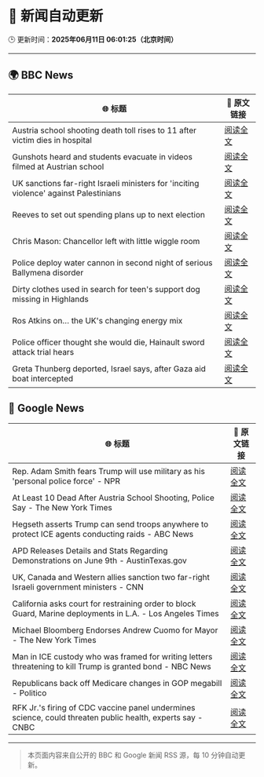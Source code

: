 # 🧠 新闻自动更新

🕒 更新时间：**2025年06月11日 06:01:25（北京时间）**

---

## 🌍 BBC News

| 🌐 标题 | 🔗 原文链接 |
|--------|-------------|
| Austria school shooting death toll rises to 11 after victim dies in hospital | [阅读全文](https://www.bbc.com/news/articles/ced27g4e6xwo) |
| Gunshots heard and students evacuate in videos filmed at Austrian school | [阅读全文](https://www.bbc.com/news/videos/c9q0rewrv4ro) |
| UK sanctions far-right Israeli ministers for 'inciting violence' against Palestinians | [阅读全文](https://www.bbc.com/news/articles/c8xgk1ek19lo) |
| Reeves to set out spending plans up to next election | [阅读全文](https://www.bbc.com/news/articles/cpvke7yzeyeo) |
| Chris Mason: Chancellor left with little wiggle room | [阅读全文](https://www.bbc.com/news/articles/c9q0rd1x5l5o) |
| Police deploy water cannon in second night of serious Ballymena disorder | [阅读全文](https://www.bbc.com/news/articles/c0k3le25r8ro) |
| Dirty clothes used in search for teen's support dog missing in Highlands | [阅读全文](https://www.bbc.com/news/articles/cx27zw9pwggo) |
| Ros Atkins on… the UK's changing energy mix | [阅读全文](https://www.bbc.com/news/videos/c5yxd7ry2n7o) |
| Police officer thought she would die, Hainault sword attack trial hears | [阅读全文](https://www.bbc.com/news/articles/cvgdyvr395ro) |
| Greta Thunberg deported, Israel says, after Gaza aid boat intercepted | [阅读全文](https://www.bbc.com/news/articles/c5y264x3nnno) |

## 📰 Google News

| 🌐 标题 | 🔗 原文链接 |
|--------|-------------|
| Rep. Adam Smith fears Trump will use military as his 'personal police force' - NPR | [阅读全文](https://news.google.com/rss/articles/CBMiiAFBVV95cUxPOHVKUXQxaFc0aWw3a3RfZVpzV3FLTjh1ekpkZGVXSUtSX3BhNFROU29kNHNKRmkzcUZSOEoyQWhnV1FsajFRWDhEbXQ0OWNKNldSNjRFQ0w2MW9iQVdkSHRwMkVQRnZpcDhqN0VvOFVQMHAwR2ZjT3MxUHlSLXZsUjNQUENKbGJK?oc=5) |
| At Least 10 Dead After Austria School Shooting, Police Say - The New York Times | [阅读全文](https://news.google.com/rss/articles/CBMiggFBVV95cUxOV1AyTksweXc3dDRhaG8yVllTNFBQdnB1U0dNMm9XWlpMbDA4SUhkUEZmWmt0aXlCYjlleFZCVzFaSExMN2xuTGZNWkxwZjg0X01PTjVuakVQZlBKZTE0WklneWQ4ZTFrMXc1V3pOREw5c3JZVjhVV3hSTVMzck5QSF9n?oc=5) |
| Hegseth asserts Trump can send troops anywhere to protect ICE agents conducting raids - ABC News | [阅读全文](https://news.google.com/rss/articles/CBMipAFBVV95cUxNbzRQR01zeHYwRnBNdVFmZ0hVRnRHMksxWjc4NlB0Q1RIeVhNRnlSdHRRQ1dWZHJYa0lxQjhwWE1hWXhwMmlXLUstQ1pPXzIzeW5aYjlGRl9YY2ZkQVZRdzRkTkJ6al90bEFReml3QUZSNXA4MVN6QWNrVHlIU2I3X05YWHJHSUtPV1YyOGRGbFV3Y0xTNkJwODNzcU1Xd0pwY0RMbNIBqgFBVV95cUxOa3phS0hFMERGcWp4NFp6Q19DbWhyTm1tVm1ONTNKYmx4RmhmTnJlb3o5RExPV3JQcmVKeE1sYWZqWnpFcHozR09leER0TnJlb0NRRHdYLWJ0RE9uNFJqZlp3Rll5SmwxQkxsUkZIQi1LdUVxLW9mbk1JanVDQ3NNNExMdVBYQl9lUloySV8xWENxVXFacGFWcjlQeUI2dE0zTGdfN0lFSDY2dw?oc=5) |
| APD Releases Details and Stats Regarding Demonstrations on June 9th - AustinTexas.gov | [阅读全文](https://news.google.com/rss/articles/CBMingFBVV95cUxQR2NiejJwNS1DalRJVTRZb3FfRUNPSEJjeDVzeGJnTEVZc2hZcllrWksxZzI4VkI5VkFFbkNyOVZxeGVIZGN5el85X1dOSkdWcUI3dUFRVHJOVmFXWU5zOWNjbWszR3NxcWdhaExvdHhYV3gzUE9faF9pNGUwSDc4MTJONUxBUXd1NGZTNGJWSFJLZi1EdnFjeGJCTDd6UQ?oc=5) |
| UK, Canada and Western allies sanction two far-right Israeli government ministers - CNN | [阅读全文](https://news.google.com/rss/articles/CBMijwFBVV95cUxPOUhuMVAwcFhZV3czTjd1b1owY3ctTHRkcEJWMDNvVDNhNjVROFk4VktPQi1WaERqUm1jNHFoQWhHUEVPRC0yT19wYW1LYmlMcjE2SGpjMzRKb1BEU3RoQXF6UFc0elBueDVwVS1HYnVHSnZ5QTFPX0ZuWkhOaWtZa2Z3Z19HZTBSVU5BU2FOVdIBlAFBVV95cUxPREJMSkpaUU1aTVc3ZWZPVHlWM1Y5bG9QUVoyQUlBemUxYk1QVjl4R2xaNEVEbkRWWVc5WUdKYnBPZlpHWExyeUYzWml0NXlqaVFaZ3BvY25IWVhGbnZ5bG4xOVVyNGU1Ml92VHpsTURkZ0ExdFlRcUxLNmpqOXpfSFpiSzdLTk5QYmVrdDI1ZF8yQ19X?oc=5) |
| California asks court for restraining order to block Guard, Marine deployments in L.A. - Los Angeles Times | [阅读全文](https://news.google.com/rss/articles/CBMi0wFBVV95cUxOQnAyTEtoQWFKaFU1VWlMZkRvcF8yMU96REhMbHhjRTN0UldqZE9tMkkteWxTVGd2VEtfS3dtSWxfWDY5SGJKT3dsQ3J1dEh0WTBCb2pRZHJOQV9nMF9KQ21WdXFhU3lGRnVneHNsYTRJYmVySXJpUWJVMGtUbDNJRnpDcU1GQ00wN05TNmlVQW5VbVFCcVZnODhBY3c3Vk1QM2VjNldBQUtacl8wb1V3RmgxblhzbDdsbnc3SmIwQmhTMHVjU2Jqa2wzS3RMZEV5WENr?oc=5) |
| Michael Bloomberg Endorses Andrew Cuomo for Mayor - The New York Times | [阅读全文](https://news.google.com/rss/articles/CBMihgFBVV95cUxNNDREaEtrV1MzV3JSUVNnbDZSWlNRNEJNNXd0VTk3Mm5oOXRMU3JrTGZqMFdxZXRyN2s3clkyRHc4dVhrUjdxT1BlMlo0X1lGZEVhSTZJbEdZd204MnlHUnpoMWVCaGl3eERRYmtFZ2MwOHVuMXVPVkFicG9fR0FnVGViUWN0dw?oc=5) |
| Man in ICE custody who was framed for writing letters threatening to kill Trump is granted bond - NBC News | [阅读全文](https://news.google.com/rss/articles/CBMiugFBVV95cUxQNW9jb3ZaSjM5UjI1Q2UwMTBRdXU0b25TaHFoUXhMRlE4ODFYd2UyT185RFJ6RC1IQUtTd0dXdURqNTZmSXA1Tk9IcHpvZlU3T2NHUHFRUGo3bWtDLURvbF9MMlprdnZKWkpmZENVTVdoM2dDemk4b2lkamR1YzBSRlZIRlBRNlpXdlNUVHZlWFBzRE82VEpkTXRZQ1hPeTJvOU90SHdsTTNMQzNKSHY1TlFhTTFYeWczWUHSAVZBVV95cUxQa0xJZzdhVVlNMXVWaF9xRWlaS01zb3E1bUMwN0NCVnBhUmJOVERHNEtVVV9INWNyVTdWcWJRbzMwc293VER6dXhSTmwzWnEycUNWN05iZw?oc=5) |
| Republicans back off Medicare changes in GOP megabill - Politico | [阅读全文](https://news.google.com/rss/articles/CBMivAFBVV95cUxNVkFBQklJdU1fc0lQeWt3NDllbTFQZTQzQ2w1a0hadnhPSk1MLWpKczRpOXlKbW5xcFIycHRxa2NycnBCV2NEZTQ3UlpVUE1qYzk0SnFlUTVJbGRfU3BGU09Lcm1TaW81X1RJT29sUzA1R1FIR0RkM1FCblFqcVlqVVg0NnVWREV6RU5YcF9uNGtXRXFrZUhuVTVESlJ5aTNyMy1iek83SzdZMERPREVNb0dyR2M0Ml92bzlCYg?oc=5) |
| RFK Jr.'s firing of CDC vaccine panel undermines science, could threaten public health, experts say - CNBC | [阅读全文](https://news.google.com/rss/articles/CBMif0FVX3lxTE52SWFGWGxnUkVXMS10MGI0WkdQSGM1OEpNd3B2d2lYR1BvSm1XOVNrbnFWamFpa3Y5YnliVGN6N29MYTB5S0RmWE5zX1RvWGdqYWJxZW94OW9ibDVSZ2dWZ3NLVHBGdFVSRzRPcTJXZEd3Q09TVjdPVDhOX0VTc2fSAYQBQVVfeXFMTmQ3OW5yeFBPMTdmMmcwQ05oa2ttdjNjYVZoQzhGdUUzV2ZENGNhNVA1a2xlbFh1QnQ5VllkMl9YRFhSeXJJMlZZdHFEdW1UaWNJMnk1LUN3RzFmYUh0ZkppVG1RZXBNTUpGMlNqN3dlV1JMeG9yb25uc09DVUN0Vm82b2Ex?oc=5) |

---
> 本页面内容来自公开的 BBC 和 Google 新闻 RSS 源，每 10 分钟自动更新。